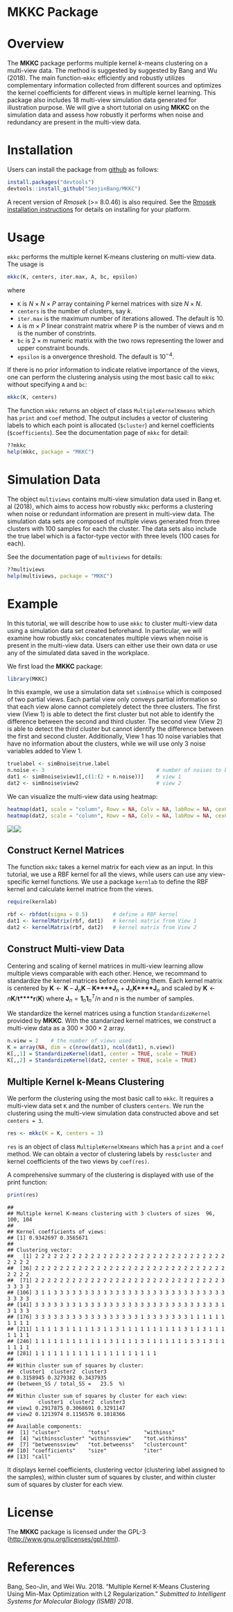 MKKC Package
================

Overview
========

The **MKKC** package performs multiple kernel *k*-means clustering on a multi-view data. The method is suggested by suggested by Bang and Wu (2018). The main function-`mkkc` efficiently and robustly utilizes complementary information collected from different sources and optimizes the kernel coefficients for different views in multiple kernel learning. This package also includes 18 multi-view simulation data generated for illustration purpose. We will give a short tutorial on using **MKKC** on the simulation data and assess how robustly it performs when noise and redundancy are present in the multi-view data.

Installation
============

Users can install the package from [github](https://github.com/SeojinBang) as follows:

``` r
install.packages("devtools")
devtools::install_github("SeojinBang/MKKC")
```

A recent version of *Rmosek* (&gt;= 8.0.46) is also required. See the [Rmosek installation instructions](http://docs.mosek.com/8.0/rmosek/install.html) for details on installing for your platform.

Usage
=====

`mkkc` performs the multiple kernel K-means clustering on multi-view data. The usage is

``` r
mkkc(K, centers, iter.max, A, bc, epsilon)
```

where

-   `K` is *N* × *N* × *P* array containing *P* kernel matrices with size *N* × *N*.
-   `centers` is the number of clusters, say *k*.
-   `iter.max` is the maximum number of iterations allowed. The default is 10.
-   `A` is *m* × *P* linear constraint matrix where P is the number of views and m is the number of constrints.
-   `bc` is 2 × *m* numeric matrix with the two rows representing the lower and upper constraint bounds.
-   `epsilon` is a onvergence threshold. The default is 10<sup>−4</sup>.

If there is no prior information to indicate relative importance of the views, one can perform the clustering analysis using the most basic call to `mkkc` without specifying `A` and `bc`:

``` r
mkkc(K, centers)
```

The function `mkkc` returns an object of class `MultipleKernelKmeans` which has `print` and `coef` method. The output includes a vector of clustering labels to which each point is allocated (`$cluster`) and kernel coefficients (`$coefficients`). See the documentation page of `mkkc` for detail:

``` r
??mkkc
help(mkkc, package = "MKKC")
```

Simulation Data
===============

The object `multiviews` contains multi-view simulation data used in Bang et. al (2018), which aims to access how robustly `mkkc` performs a clustering when noise or redundant information are present in multi-view data. The simulation data sets are composed of multiple views generated from three clusters with 100 samples for each the cluster. The data sets also include the true label which is a factor-type vector with three levels (100 cases for each).

See the documentation page of `multiviews` for details:

``` r
??multiviews
help(multiviews, package = "MKKC")
```

Example
=======

In this tutorial, we will describe how to use `mkkc` to cluster multi-view data using a simulation data set created beforehand. In particular, we will examine how robustly `mkkc` concatenates multiple views when noise is present in the multi-view data. Users can either use their own data or use any of the simulated data saved in the workplace.

We first load the **MKKC** package:

``` r
library(MKKC)
```

In this example, we use a simulation data set `simBnoise` which is composed of two partial views. Each partial view only conveys partial information so that each view alone cannot completely detect the three clusters. The first view (View 1) is able to detect the first cluster but not able to identify the difference between the second and third cluster. The second view (View 2) is able to detect the third cluster but cannot identify the difference between the first and second cluster. Additionally, View 1 has 10 noise variables that have no information about the clusters, while we will use only 3 noise variables added to View 1.

``` r
truelabel <- simBnoise$true.label
n.noise <- 3                                    # number of noises to be added
dat1 <- simBnoise$view1[,c(1:(2 + n.noise))]    # view 1
dat2 <- simBnoise$view2                         # view 2
```

We can visualize the multi-view data using heatmap:

``` r
heatmap(dat1, scale = "column", Rowv = NA, Colv = NA, labRow = NA, cexCol = 1.5)    # view 1
heatmap(dat2, scale = "column", Rowv = NA, Colv = NA, labRow = NA, cexCol = 1.5)    # view 2
```

![](README_files/figure-markdown_github/unnamed-chunk-7-1.png)![](README_files/figure-markdown_github/unnamed-chunk-7-2.png)

Construct Kernel Matrices
-------------------------

The function `mkkc` takes a kernel matrix for each view as an input. In this tutorial, we use a RBF kernel for all the views, while users can use any view-specific kernel functions. We use a package `kernlab` to define the RBF kernel and calculate kernel matrice from the views.

``` r
require(kernlab)

rbf <- rbfdot(sigma = 0.5)        # define a RBF kernel
dat1 <- kernelMatrix(rbf, dat1)   # kernel matrix from View 1
dat2 <- kernelMatrix(rbf, dat2)   # kernel matrix from View 2
```

Construct Multi-view Data
-------------------------

Centering and scaling of kernel matrices in multi-view learning allow multiple views comparable with each other. Hence, we recommand to standardize the kernel matrices before combining them. Each kernel matrix is centered by **K** ← **K** – **J**<sub>*n*</sub>**K** – **K****J**<sub>*n*</sub> + **J**<sub>*n*</sub>**K****J**<sub>*n*</sub> and scaled by **K** ← *n***K**/**t****r**(**K**) where **J**<sub>*n*</sub> = **1**<sub>*n*</sub>**1**<sub>*n*</sub><sup>*T*</sup>/*n* and *n* is the number of samples.

We standardize the kernel matrices using a function `StandardizeKernel` provided by **MKKC**. With the standarized kernel matrices, we construct a multi-view data as a 300 × 300 × 2 array.

``` r
n.view = 2    # the number of views used
K = array(NA, dim = c(nrow(dat1), ncol(dat1), n.view))
K[,,1] = StandardizeKernel(dat1, center = TRUE, scale = TRUE)
K[,,2] = StandardizeKernel(dat2, center = TRUE, scale = TRUE)
```

Multiple Kernel k-Means Clustering
----------------------------------

We perform the clustering using the most basic call to `mkkc`. It requires a multi-view data set `K` and the number of clusters `centers`. We run the clustering using the multi-view simulation data constructed above and set `centers = 3`.

``` r
res <- mkkc(K = K, centers = 3)
```

`res` is an object of class `MultipleKernelKmeans` which has a `print` and a `coef` method. We can obtain a vector of clustering labels by `res$cluster` and kernel coefficients of the two views by `coef(res)`.

A comprehensive summary of the clustering is displayed with use of the print function:

``` r
print(res)
```

    ## 
    ## Multiple kernel K-means clustering with 3 clusters of sizes  96, 100, 104 
    ## 
    ## Kernel coefficients of views:
    ## [1] 0.9342697 0.3565671
    ## 
    ## Clustering vector:
    ##   [1] 2 2 2 2 2 2 2 2 2 2 2 2 2 2 2 2 2 2 2 2 2 2 2 2 2 2 2 2 2 2 2 2 2 2 2
    ##  [36] 2 2 2 2 2 2 2 2 2 2 2 2 2 2 2 2 2 2 2 2 2 2 2 2 2 2 2 2 2 2 2 2 2 2 2
    ##  [71] 2 2 2 2 2 2 2 2 2 2 2 2 2 2 2 2 2 2 2 2 2 2 2 2 2 2 2 2 2 2 3 3 3 3 3
    ## [106] 3 1 1 3 3 3 3 3 3 3 3 3 3 3 3 3 3 3 3 3 3 3 3 3 3 3 3 3 3 3 3 3 3 3 3
    ## [141] 3 3 3 3 3 3 3 1 3 3 3 3 3 3 3 3 3 3 3 3 3 3 3 3 3 3 3 3 3 3 1 3 1 3 3
    ## [176] 3 3 3 3 3 3 3 3 3 3 3 3 3 3 3 3 3 1 3 3 3 3 3 3 3 1 1 1 1 1 1 1 1 1 1
    ## [211] 1 1 1 1 3 1 1 1 1 1 3 1 1 3 1 1 1 1 1 1 1 1 1 1 3 1 1 3 1 1 1 1 1 1 1
    ## [246] 1 1 1 1 1 1 1 1 1 1 1 1 3 1 1 1 1 3 1 1 1 1 1 1 1 3 3 1 3 1 1 1 1 1 1
    ## [281] 1 1 1 1 1 1 1 1 1 1 1 1 1 1 1 1 1 1 1 1
    ## 
    ## Within cluster sum of squares by cluster:
    ##  cluster1  cluster2  cluster3 
    ## 0.3158945 0.3279382 0.3437935 
    ## (between_SS / total_SS =   23.5  %)
    ## 
    ## Within cluster sum of squares by cluster for each view:
    ##        cluster1  cluster2  cluster3
    ## view1 0.2917875 0.3068691 0.3291147
    ## view2 0.1213974 0.1156576 0.1018366
    ## 
    ## Available components:
    ##  [1] "cluster"         "totss"           "withinss"       
    ##  [4] "withinsscluster" "withinssview"    "tot.withinss"   
    ##  [7] "betweenssview"   "tot.betweenss"   "clustercount"   
    ## [10] "coefficients"    "size"            "iter"           
    ## [13] "call"

It displays kernel coefficients, clustering vector (clustering label assigned to the samples), within cluster sum of squares by cluster, and within cluster sum of squares by cluster for each view.

License
=======

The **MKKC** package is licensed under the GPL-3 (<http://www.gnu.org/licenses/gpl.html>).

References
==========

Bang, Seo-Jin, and Wei Wu. 2018. “Multiple Kernel K-Means Clustering Using Min-Max Optimization with L2 Regularization.” *Submitted to Intelligent Systems for Molecular Biology (ISMB) 2018*.
